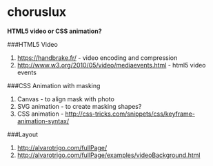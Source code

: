 choruslux
=========

**HTML5 video or CSS animation?**

###HTML5 Video
1. https://handbrake.fr/ - video encoding and compression
2. http://www.w3.org/2010/05/video/mediaevents.html - html5 video events

###CSS Animation with masking
1. Canvas - to align mask with photo
2. SVG animation - to create masking shapes?
3. CSS animation - http://css-tricks.com/snippets/css/keyframe-animation-syntax/

###Layout
1. http://alvarotrigo.com/fullPage/
2. http://alvarotrigo.com/fullPage/examples/videoBackground.html

